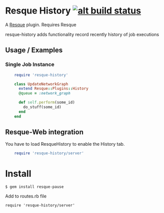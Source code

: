 # Resque History [![alt build status][1]][2]

[1]: https://secure.travis-ci.org/ilyakatz/resque-history.png?branch=master
[2]: http://travis-ci.org/#!/ilyakatz/resque-history


A [Resque][rq] plugin. Requires Resque

resque-history adds functionality record recently history of job executions

Usage / Examples
----------------

### Single Job Instance

```ruby
    require 'resque-history'

    class UpdateNetworkGraph
      extend Resque::Plugins::History
      @queue = :network_graph

      def self.perform(some_id)
        do_stuff(some_id)
      end
    end
```

Resque-Web integration
----------------------

You have to load ResqueHistory to enable the History tab.

```ruby
    require 'resque-history/server'
```

Install
=======

    $ gem install resque-pause
    
Add to routes.rb file

    require 'resque-history/server'

[rq]: http://github.com/defunkt/resque